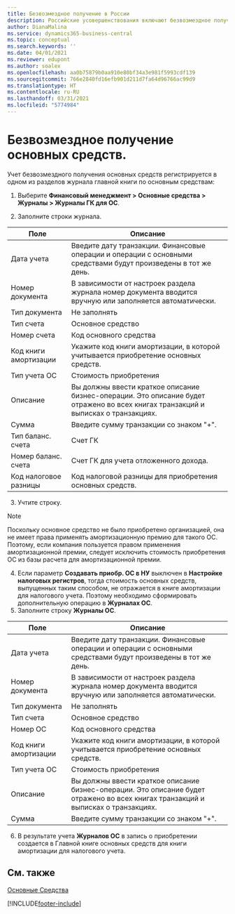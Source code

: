 ```yaml
---
title: Безвозмездное получение в России
description: Российские усовершенствования включают безвозмездное получение основных средств.
author: DianaMalina
ms.service: dynamics365-business-central
ms.topic: conceptual
ms.search.keywords: ''
ms.date: 04/01/2021
ms.reviewer: edupont
ms.author: soalex
ms.openlocfilehash: aa0b75879b0aa910e80bf34a3e981f5993cdf139
ms.sourcegitcommit: 766e2840fd16efb901d211d7fa64d96766ac99d9
ms.translationtype: HT
ms.contentlocale: ru-RU
ms.lasthandoff: 03/31/2021
ms.locfileid: "5774984"
---
```

# <a name="gratuitous-receipt-of-fixed-assets"></a>Безвозмездное получение основных средств.

Учет безвозмездного получения основных средств регистрируется в одном из разделов журнала главной книги по основным средствам:

1. Выберите **Финансовый менеджмент > Основные средства > Журналы > Журналы ГК для ОС**.

2. Заполните строки журнала.

| Поле                  | Описание                                                  |
| ---------------------- | ------------------------------------------------------------ |
| Дата учета           | Введите дату транзакции. Финансовые операции и операции с основными средствами будут произведены в тот же день. |
| Номер документа           | В зависимости от настроек раздела журнала номер документа вводится вручную или заполняется автоматически. |
| Тип документа          | Не заполнять                                                     |
| Тип счета           | Основное средство                                                  |
| Номер счета            | Код основного средства                                          |
| Код книги амортизации | Укажите код книги амортизации, в которой учитывается приобретение основных средств. |
| Тип учета ОС        | Стоимость приобретения                                             |
| Описание            | Вы должны ввести краткое описание бизнес-операции. Это описание будет отражено во всех книгах транзакций и выписках о транзакциях. |
| Сумма                 | Введите сумму транзакции со знаком "+".      |
| Тип баланс. счета      | Счет ГК                                                  |
| Номер баланс. счета       | Счет ГК для учета отложенного дохода.               |
| Код налоговое разницы    | Код налоговой разницы для приобретения основных средств.     |

3. Учтите строку.

> [!NOTE]
> Поскольку основное средство не было приобретено организацией, она не имеет права применять амортизационную премию для такого ОС. Поэтому, если компания пользуется правом применения амортизационной премии, следует исключить стоимость приобретения ОС из базы расчета для амортизационной премии.

4. Если параметр **Создавать приобр. ОС в НУ** выключен в **Настройке налоговых регистров**, тогда стоимость основных средств, выпущенных таким способом, не отражается в книге амортизации для налогового учета. Поэтому необходимо сформировать дополнительную операцию в **Журналах ОС**.
5. Заполните строку **Журналы ОС**.

| Поле                  | Описание                                                  |
| ---------------------- | ------------------------------------------------------------ |
| Дата учета           | Введите дату транзакции. Финансовые операции и операции с основными средствами будут произведены в тот же день. |
| Номер документа           | В зависимости от настроек раздела журнала номер документа вводится вручную или заполняется автоматически. |
| Тип документа          | Не заполнять                                                     |
| Тип счета           | Основное средство                                                  |
| Номер ОС                 | Код основного средства                                          |
| Код книги амортизации | Укажите код книги амортизации, в которой учитывается приобретение основных средств. |
| Тип учета ОС        | Стоимость приобретения                                             |
| Описание            | Вы должны ввести краткое описание бизнес-операции. Это описание будет отражено во всех книгах транзакций и выписках о транзакциях. |
| Сумма                 | Введите сумму транзакции со знаком "+".      |

6. В результате учета **Журналов ОС** в запись о приобретении создается в Главной книге основных средств для книги амортизации для налогового учета.

## <a name="see-also"></a>См. также

[Основные Средства](fixed-assets.md)


[!INCLUDE[footer-include](../../includes/footer-banner.md)]